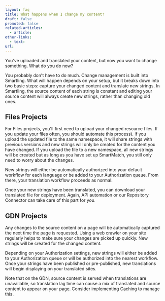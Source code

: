 ```yaml
---
layout: faq
title: What happens when I change my content?
draft: false
promoted: false
related-articles:
  - article:
other-links:
  - text:
url:
---
```



You've uploaded and translated your content, but now you want to change something. What do you do now?

You probably don't have to do much. Change management is built into Smartling. What will happen depends on your setup, but it breaks down into two basic steps: capture your changed content and translate new strings. In Smartling, the source content of each string is constant and editing your source content will always create new strings, rather than changing old ones.

## Files Projects

For Files projects, you'll first need to upload your changed resource files. If you update your files often, you should automate this process). If you upload the updated file to the same namespace, it will share strings with previous versions and new strings will only be created for the content you have changed. If you upload the file to a new namespace, all new strings will be created but as long as you have set up SmartMatch, you still only need to worry about the changes.

New strings will either be automatically authorized into your default workflow for each language or be added to your Authorization queue. From there, your translation workflow proceeds as normal.

Once your new strings have been translated, you can download your translated file for deployment. Again, API automation or our Repository Connector can take care of this part for you.

## GDN Projects

Any changes to the source content on a page will be automatically captured the next time the page is requested. Using a web crawler on your site regularly helps to make sure your changes are picked up quickly. New strings will be created for the changed content.

Depending on your Authorization settings, new strings will either be added to your Authorization queue or will be authorized into the nearest workflow. Once your strings have been published or pre-published, new translations will begin displaying on your translated sites.

Note that on the GDN, source content is served when translations are unavailable, so translation lag time can cause a mix of translated and source content to appear on your page. Consider implementing Caching to manage this.